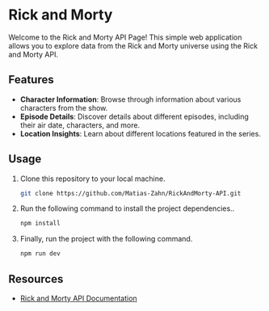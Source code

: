 # Rick and Morty

Welcome to the Rick and Morty API Page! This simple web application allows you to explore data from the Rick and Morty universe using the Rick and Morty API.

## Features

- **Character Information**: Browse through information about various characters from the show.
- **Episode Details**: Discover details about different episodes, including their air date, characters, and more.
- **Location Insights**: Learn about different locations featured in the series.

## Usage

1. Clone this repository to your local machine.

   ```bash
   git clone https://github.com/Matias-Zahn/RickAndMorty-API.git

   ```

2. Run the following command to install the project dependencies..

   ```bash
   npm install

   ```

3. Finally, run the project with the following command.

   ```bash
   npm run dev

   ```

## Resources

- [Rick and Morty API Documentation](https://rickandmortyapi.com/documentation)
